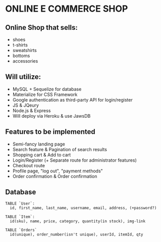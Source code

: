# ONLINE E COMMERCE SHOP

## Online Shop that sells:
* shoes
* t-shirts
* sweatshirts
* bottoms
* accessories

## Will utilize:
* MySQL + Sequelize for database
* Materialize for CSS Framework
* Google authentication as third-party API for login/register
* JS & JQeury
* Node.js & Express
* Will deploy via Heroku & use JawsDB

## Features to be implemented
* Semi-fancy landing page
* Search feature & Pagination of search results
* Shopping cart & Add to cart
* Login/Register (+ Separate route for administrator features)
* Checkout route
* Profile page, "log out", "payment methods"
* Order confirmation & Order confirmation

## Database
```
TABLE `User`:
  id, first_name, last_name, username, email, address, (+password?)

TABLE `Item`:
  id(sku), name, price, category, quantity(in stock), img-link 

TABLE `Orders`
  id(unique), order_number(isn't unique), userId, itemId, qty
```



  